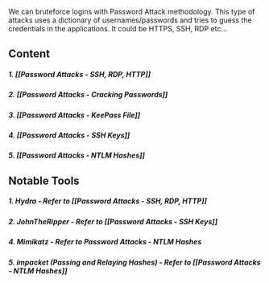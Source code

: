 We can bruteforce logins with Password Attack methodology. This type of attacks uses a dictionary of usernames/passwords and tries to guess the credentials in the applications. It could be HTTPS, SSH, RDP etc...

## Content
##### 1. [[Password Attacks - SSH, RDP, HTTP]]
##### 2. [[Password Attacks - Cracking Passwords]]
##### 3. [[Password Attacks - KeePass File]]
##### 4. [[Password Attacks - SSH Keys]]
##### 5. [[Password Attacks - NTLM Hashes]]

## Notable Tools
##### 1. Hydra - Refer to [[Password Attacks - SSH, RDP, HTTP]]
##### 2. JohnTheRipper - Refer to [[Password Attacks - SSH Keys]]
##### 4. Mimikatz - Refer to Password Attacks - NTLM Hashes
##### 5. impacket (Passing and Relaying Hashes) - Refer to [[Password Attacks - NTLM Hashes]]



